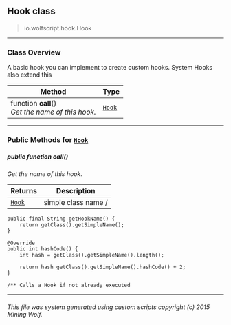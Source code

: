 ## Hook __class__

>io.wolfscript.hook.Hook

---

### Class Overview

A basic hook you can implement to create custom hooks. System Hooks also extend this

Method | Type   
--- | :--- 
 function __call__() <br> _Get the name of this hook._ | [`Hook`](Hook.md)



---


### Public Methods for [`Hook`](Hook.md)

##### <a id='call'></a>public  function __call__()

_Get the name of this hook._

Returns | Description
--- | --- 
[`Hook`](Hook.md) | simple class name /
    public final String getHookName() {
        return getClass().getSimpleName();
    }

    @Override
    public int hashCode() {
        int hash = getClass().getSimpleName().length();

        return hash getClass().getSimpleName().hashCode() + 2;
    }

    /** Calls a Hook if not already executed


---


###### This file was system generated using custom scripts copyright (c) 2015 Mining Wolf.
	

